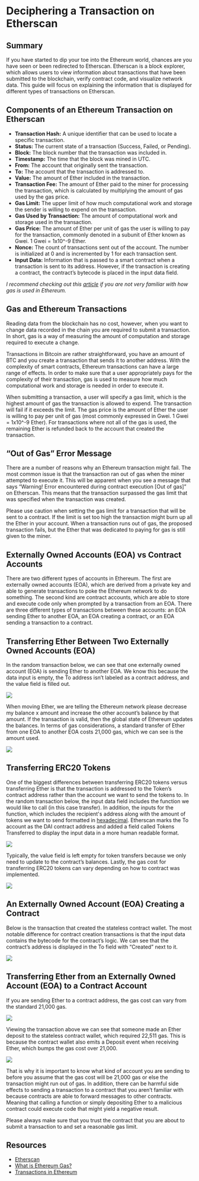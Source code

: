 # Deciphering a Transaction on Etherscan

## Summary

If you have started to dip your toe into the Ethereum world, chances are you have seen or been redirected to Etherscan. Etherscan is a block explorer, which allows users to view information about transactions that have been submitted to the blockchain, verify contract code, and visualize network data. This guide will focus on explaining the information that is displayed for different types of transactions on Etherscan.

## Components of an Ethereum Transaction on Etherscan

* **Transaction Hash:** A unique identifier that can be used to locate a specific transaction.
* **Status:** The current state of a transaction (Success, Failed, or Pending). 
* **Block:** The block number that the transaction was included in. 
* **Timestamp:** The time that the block was mined in UTC.
* **From:** The account that originally sent the transaction.
* **To:** The account that the transaction is addressed to.
* **Value:** The amount of Ether included in the transaction.
* **Transaction Fee:** The amount of Ether paid to the miner for processing the transaction, which is calculated by multiplying the amount of gas used by the gas price.
* **Gas Limit:** The upper limit of how much computational work and storage the sender is willing to expend on the transaction.
* **Gas Used by Transaction:** The amount of computational work and storage used in the transaction.
* **Gas Price:** The amount of Ether per unit of gas the user is willing to pay for the transaction, commonly denoted in a subunit of Ether known as Gwei. 1 Gwei = 1x10^-9 Ether.
* **Nonce:** The count of transactions sent out of the account. The number is initialized at 0 and is incremented by 1 for each transaction sent.
* **Input Data:** Information that is passed to a smart contract when a transaction is sent to its address. However, if the transaction is creating a contract, the contract’s bytecode is placed in the input data field.

*I recommend checking out this [article](https://blockgeeks.com/guides/ethereum-gas/) if you are not very familiar with how gas is used in Ethereum.*

## Gas and Ethereum Transactions

Reading data from the blockchain has no cost, however, when you want to change data recorded in the chain you are required to submit a transaction. In short, gas is a way of measuring the amount of computation and storage required to execute a change.

Transactions in Bitcoin are rather straightforward, you have an amount of BTC and you create a transaction that sends it to another address. With the complexity of smart contracts, Ethereum transactions can have a large range of effects. In order to make sure that a user appropriately pays for the complexity of their transaction, gas is used to measure how much computational work and storage is needed in order to execute it. 

When submitting a transaction, a user will specify a gas limit, which is the highest amount of gas the transaction is allowed to expend. The transaction will fail if it exceeds the limit. The gas price is the amount of Ether the user is willing to pay per unit of gas (most commonly expressed in Gwei. 1 Gwei = 1x10^-9 Ether). For transactions where not all of the gas is used, the remaining Ether is refunded back to the account that created the transaction.

## “Out of Gas” Error Message

There are a number of reasons why an Ethereum transaction might fail. The most common issue is that the transaction ran out of gas when the miner attempted to execute it. This will be apparent when you see a message that says “Warning! Error encountered during contract execution [Out of gas]” on Etherscan. This means that the transaction surpassed the gas limit that was specified when the transaction was created. 

Please use caution when setting the gas limit for a transaction that will be sent to a contract. If the limit is set too high the transaction might burn up all the Ether in your account. When a transaction runs out of gas, the proposed transaction fails, but the Ether that was dedicated to paying for gas is still given to the miner.

## Externally Owned Accounts (EOA) vs Contract Accounts

There are two different types of accounts in Ethereum. The first are externally owned accounts (EOA), which are derived from a private key and able to generate transactions to poke the Ethereum network to do something. The second kind are contract accounts, which are able to store and execute code only when prompted by a transaction from an EOA. There are three different types of transactions between these accounts: an EOA sending Ether to another EOA, an EOA creating a contract, or an EOA sending a transaction to a contract.

## Transferring Ether Between Two Externally Owned Accounts (EOA)

In the random transaction below, we can see that one externally owned account (EOA) is sending Ether to another EOA. We know this because the data input is empty, the To address isn’t labeled as a contract address, and the value field is filled out.

![](/assets/images/etherscan_guide/EOA_to_EOA_tx.png)

When moving Ether, we are telling the Ethereum network please decrease my balance x amount and increase the other account’s balance by that amount. If the transaction is valid, then the global state of Ethereum updates the balances. In terms of gas considerations, a standard transfer of Ether from one EOA to another EOA costs 21,000 gas, which we can see is the amount used.

![](/assets/images/etherscan_guide/EOA_to_EOA_diagram.png)

## Transferring ERC20 Tokens

One of the biggest differences between transferring ERC20 tokens versus transferring Ether is that the transaction is addressed to the Token’s contract address rather than the account we want to send the tokens to. In the random transaction below, the input data field includes the function we would like to call (in this case transfer). In addition, the inputs for the function, which includes the recipient's address along with the amount of tokens we want to send formatted in [hexadecimal](https://en.wikipedia.org/wiki/Hexadecimal). Etherscan marks the To account as the DAI contract address and added a field called Tokens Transferred to display the input data in a more human readable format.

![](/assets/images/etherscan_guide/token_transfer_tx.png)

Typically, the value field is left empty for token transfers because we only need to update to the contract’s balances. Lastly, the gas cost for transferring ERC20 tokens can vary depending on how to contract was implemented.

![](/assets/images/etherscan_guide/token_transfer_diagram.png)

## An Externally Owned Account (EOA) Creating a Contract

Below is the transaction that created the stateless contract wallet. The most notable difference for contract creation transactions is that the input data contains the bytecode for the contract’s logic. We can see that the contract’s address is displayed in the To field with “Created” next to it. 

![](/assets/images/etherscan_guide/stateless_creation_tx.png)

## Transferring Ether from an Externally Owned Account (EOA) to a Contract Account

If you are sending Ether to a contract address, the gas cost can vary from the standard 21,000 gas. 

![](/assets/images/etherscan_guide/Eth_to_stateless_tx.png)

Viewing the transaction above we can see that someone made an Ether deposit to the stateless contract wallet, which required 22,511 gas. This is because the contract wallet also emits a Deposit event when receiving Ether, which bumps the gas cost over 21,000. 

![](/assets/images/etherscan_guide/Eth_EOA_to_contract_diagram.png)

That is why it is important to know what kind of account you are sending to before you assume that the gas cost will be 21,000 gas or else the transaction might run out of gas. In addition, there can be harmful side effects to sending a transaction to a contract that you aren’t familiar with because contracts are able to forward messages to other contracts. Meaning that calling a function or simply depositing Ether to a malicious contract could execute code that might yield a negative result. 

Please always make sure that you trust the contract that you are about to submit a transaction to and set a reasonable gas limit.

## Resources

* [Etherscan](https://etherscan.io/)
* [What is Ethereum Gas?](https://blockgeeks.com/guides/ethereum-gas/)
* [Transactions in Ethereum](https://medium.com/@kctheservant/transactions-in-ethereum-e85a73068f74)
